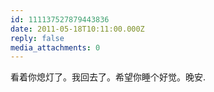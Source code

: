 ```yaml
---
id: 111137527879443836
date: 2011-05-18T10:11:00.000Z
reply: false
media_attachments: 0
---
```


看着你熄灯了。我回去了。希望你睡个好觉。晚安. ​​​​

